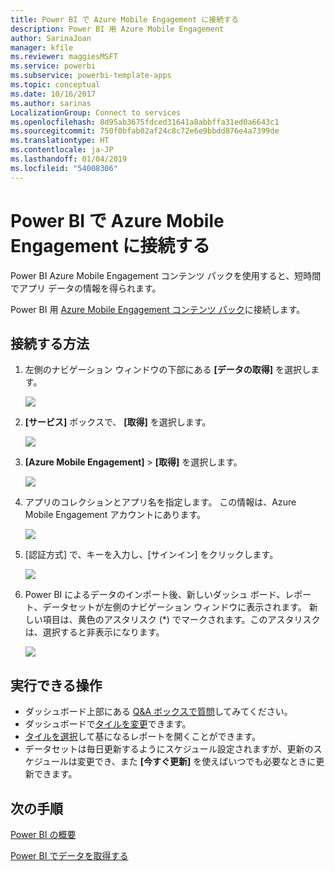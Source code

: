 ```yaml
---
title: Power BI で Azure Mobile Engagement に接続する
description: Power BI 用 Azure Mobile Engagement
author: SarinaJoan
manager: kfile
ms.reviewer: maggiesMSFT
ms.service: powerbi
ms.subservice: powerbi-template-apps
ms.topic: conceptual
ms.date: 10/16/2017
ms.author: sarinas
LocalizationGroup: Connect to services
ms.openlocfilehash: 8d95ab3675fdced31641a8abbffa31ed0a6643c1
ms.sourcegitcommit: 750f0bfab02af24c8c72e6e9bbdd876e4a7399de
ms.translationtype: HT
ms.contentlocale: ja-JP
ms.lasthandoff: 01/04/2019
ms.locfileid: "54008306"
---
```

# <a name="connect-to-azure-mobile-engagement-with-power-bi"></a>Power BI で Azure Mobile Engagement に接続する
Power BI Azure Mobile Engagement コンテンツ パックを使用すると、短時間でアプリ データの情報を得られます。

Power BI 用 [Azure Mobile Engagement コンテンツ パック](https://app.powerbi.com/groups/me/getdata/services/azme)に接続します。

## <a name="how-to-connect"></a>接続する方法
1. 左側のナビゲーション ウィンドウの下部にある **[データの取得]** を選択します。
   
    ![](media/service-connect-to-azure-mobile/getdata.png)
2. **[サービス]** ボックスで、 **[取得]** を選択します。
   
    ![](media/service-connect-to-azure-mobile/services.png)
3. **[Azure Mobile Engagement]** \> **[取得]** を選択します。
   
    ![](media/service-connect-to-azure-mobile/azme.png) 
4. アプリのコレクションとアプリ名を指定します。 この情報は、Azure Mobile Engagement アカウントにあります。
   
    ![](media/service-connect-to-azure-mobile/parameters.png) 
5. [認証方式] で、キーを入力し、[サインイン] をクリックします。
   
    ![](media/service-connect-to-azure-mobile/creds.png)
6. Power BI によるデータのインポート後、新しいダッシュ ボード、レポート、データセットが左側のナビゲーション ウィンドウに表示されます。 新しい項目は、黄色のアスタリスク (\*) でマークされます。このアスタリスクは、選択すると非表示になります。
   
    ![](media/service-connect-to-azure-mobile/dashboard.png)

## <a name="what-now"></a>実行できる操作

* ダッシュボード上部にある [Q&A ボックスで質問](consumer/end-user-q-and-a.md)してみてください。
* ダッシュボードで[タイルを変更](service-dashboard-edit-tile.md)できます。
* [タイルを選択](consumer/end-user-tiles.md)して基になるレポートを開くことができます。
* データセットは毎日更新するようにスケジュール設定されますが、更新のスケジュールは変更でき、また **[今すぐ更新]** を使えばいつでも必要なときに更新できます。

## <a name="next-steps"></a>次の手順
[Power BI の概要](service-get-started.md)

[Power BI でデータを取得する](service-get-data.md)

